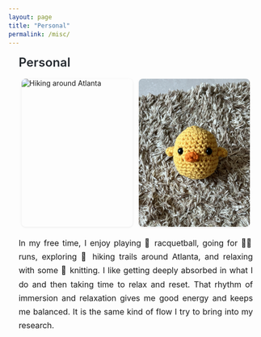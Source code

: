 ```yaml
---
layout: page
title: "Personal"
permalink: /misc/
---
```


<style>
.personal-section {
  max-width: 760px;
  margin: 1rem auto 2rem;
  padding: 0;
}

.personal-section h3 {
  margin: 0 0 1rem;
  font-size: 1.5rem;
  font-weight: 600;              /* 기존 800 → 600으로 */
  font-family: "Inter", "Helvetica Neue", Arial, sans-serif;
  color: #24292f;                /* GitHub Primer 기본 텍스트 컬러 */
  letter-spacing: 0.1px;
  line-height: 1.3;
}

/* 이미지 그룹 */
.personal-gallery {
  display: flex;
  flex-wrap: wrap;
  justify-content: center;
  gap: 0.8rem;
  margin-bottom: 1.2rem;
}

.personal-gallery img {
  width: 32%;
  min-width: 220px;
  border-radius: 8px;
  object-fit: cover;
  box-shadow: 0 1px 4px rgba(0, 0, 0, 0.08);
  transition: transform 0.25s ease;
}

.personal-gallery img:hover {
  transform: scale(1.02);
}

/* 본문 */
.personal-section p {
  font-family: "Inter","Helvetica Neue",Arial,sans-serif;
  font-size: 1rem;
  line-height: 1.7;
  letter-spacing: -0.1px;
  color: var(--text);
  text-align: justify;
  margin: .4rem 0 1rem;
  -webkit-font-smoothing: antialiased;
  -moz-osx-font-smoothing: grayscale;
  text-rendering: optimizeLegibility;
}

/* 이모지 정렬 */
.personal-section p .emoji {
  vertical-align: -0.1em;
  margin: 0 .08em;
}

/* 모바일: 세로 배치 */
/* 모바일 보완 */
@media (max-width: 768px) {
  .personal-section {
    max-width: 100% !important;   /* 760px 고정 상한 해제 */
    padding: 0 12px;               /* 좌우 여백만 살짝 */
    box-sizing: border-box;
  }
  .personal-gallery {
    flex-direction: column;
    align-items: center;
    gap: 0.75rem;
  }
  .personal-gallery img {
    width: 100% !important;        /* 퍼센트/픽셀 혼용 이슈 방지 */
    max-width: 360px;              /* 너무 커 보이지 않게 상한만 */
  }
  .personal-section p {
    text-align: left;
  }
}

/* 태블릿 단계(옵션): 살짝 여유 */
@media (min-width: 769px) and (max-width: 1024px) {
  .personal-section { max-width: 92%; }
  .personal-gallery img { width: 44%; }
}
</style>

<section class="personal-section">
  <h3>Personal</h3>

  <!-- 이미지 3장 -->
  <div class="personal-gallery">
    <img src="/images/personal_hiking.jpg" alt="Hiking around Atlanta">
    <img src="/images/personal_knitting.jpg" alt="Knitting at home">
  </div>

  <p>
    In my free time, I enjoy playing 🎾 racquetball, going for 🏃‍♀️ runs, exploring 🥾 hiking trails around Atlanta,
    and relaxing with some 🧶 knitting. I like getting deeply absorbed in what I do and then taking time to relax and reset.
    That rhythm of immersion and relaxation gives me good energy and keeps me balanced.
    It is the same kind of flow I try to bring into my research.
  </p>
</section>

